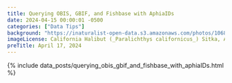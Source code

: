 ```yaml
---
title: Querying OBIS, GBIF, and Fishbase with AphiaIDs 
date: 2024-04-15 00:00:01 -0500 
categories: ["Data Tips"] 
background: "https://inaturalist-open-data.s3.amazonaws.com/photos/106810626/large.jpg"
imageLicense: California Halibut (_Paralichthys californicus_) Sitka, AK, USA. by mikecarr via iNaturalist, [CC BY 4.0](https://creativecommons.org/licenses/by/4.0/)
preTitle: April 17, 2024
---
```


{% include data_posts/querying_obis_gbif_and_fishbase_with_aphiaIDs.html %}